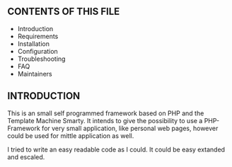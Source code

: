 CONTENTS OF THIS FILE
---------------------
   
 * Introduction
 * Requirements
 * Installation
 * Configuration
 * Troubleshooting
 * FAQ
 * Maintainers
 
 INTRODUCTION
------------
This is an small self programmed framework based on PHP and the Template Machine Smarty.
It intends to give the possibility to use a PHP-Framework for very small application, like
personal web pages, however could be used for mittle application as well.

I tried to write an easy readable code as I could. It could be easy extanded and escaled.
